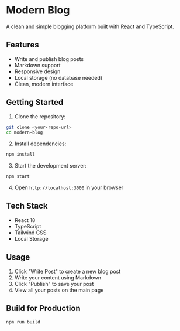 # Modern Blog

A clean and simple blogging platform built with React and TypeScript.

## Features

- Write and publish blog posts
- Markdown support
- Responsive design
- Local storage (no database needed)
- Clean, modern interface

## Getting Started

1. Clone the repository:
```bash
git clone <your-repo-url>
cd modern-blog
```

2. Install dependencies:
```bash
npm install
```

3. Start the development server:
```bash
npm start
```

4. Open `http://localhost:3000` in your browser

## Tech Stack

- React 18
- TypeScript
- Tailwind CSS
- Local Storage

## Usage

1. Click "Write Post" to create a new blog post
2. Write your content using Markdown
3. Click "Publish" to save your post
4. View all your posts on the main page

## Build for Production

```bash
npm run build
```

